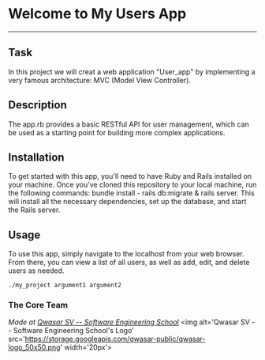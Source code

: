 # Welcome to My Users App
***

## Task
In this project we will creat a web application "User_app" by implementing
a very famous architecture: MVC (Model View Controller).

## Description
The app.rb provides a basic RESTful API for user management, which can be used as a starting point for building more complex applications.


## Installation
To get started with this app, you'll need to have Ruby and Rails installed on your machine. Once you've cloned this repository to your local machine, run the following commands:
bundle install - 
rails db:migrate &
rails server.
This will install all the necessary dependencies, set up the database, and start the Rails server.

## Usage
To use this app, simply navigate to the localhost from your web browser. From there, you can view a list of all users, as well as add, edit, and delete users as needed.
```
./my_project argument1 argument2
```

### The Core Team


<span><i>Made at <a href='https://qwasar.io'>Qwasar SV -- Software Engineering School</a></i></span>
<span><img alt='Qwasar SV -- Software Engineering School's Logo' src='https://storage.googleapis.com/qwasar-public/qwasar-logo_50x50.png' width='20px'></span>
